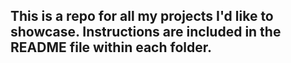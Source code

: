 ## This is a repo for all my projects I'd like to showcase. Instructions are included in the README file within each folder.
